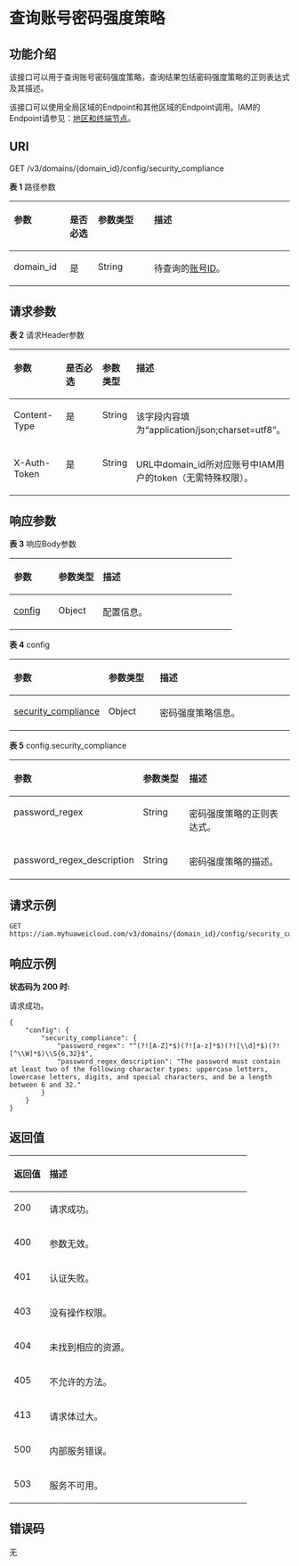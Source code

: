 # 查询账号密码强度策略<a name="iam_02_0007"></a>

## 功能介绍<a name="zh-cn_topic_0221482454_section1358374417403"></a>

该接口可以用于查询账号密码强度策略，查询结果包括密码强度策略的正则表达式及其描述。

该接口可以使用全局区域的Endpoint和其他区域的Endpoint调用。IAM的Endpoint请参见：[地区和终端节点](https://developer.huaweicloud.com/endpoint?IAM)。

## URI<a name="zh-cn_topic_0221482454_section55841244144015"></a>

GET /v3/domains/\{domain\_id\}/config/security\_compliance

**表 1**  路径参数

<a name="zh-cn_topic_0221482454_table858415449407"></a>
<table><thead align="left"><tr id="zh-cn_topic_0221482454_row45846443403"><th class="cellrowborder" valign="top" width="20%" id="mcps1.2.5.1.1"><p id="zh-cn_topic_0221482454_p258564419407"><a name="zh-cn_topic_0221482454_p258564419407"></a><a name="zh-cn_topic_0221482454_p258564419407"></a>参数</p>
</th>
<th class="cellrowborder" valign="top" width="10%" id="mcps1.2.5.1.2"><p id="zh-cn_topic_0221482454_p1585144414405"><a name="zh-cn_topic_0221482454_p1585144414405"></a><a name="zh-cn_topic_0221482454_p1585144414405"></a>是否必选</p>
</th>
<th class="cellrowborder" valign="top" width="20%" id="mcps1.2.5.1.3"><p id="zh-cn_topic_0221482454_p65852044184018"><a name="zh-cn_topic_0221482454_p65852044184018"></a><a name="zh-cn_topic_0221482454_p65852044184018"></a>参数类型</p>
</th>
<th class="cellrowborder" valign="top" width="50%" id="mcps1.2.5.1.4"><p id="zh-cn_topic_0221482454_p3585344134018"><a name="zh-cn_topic_0221482454_p3585344134018"></a><a name="zh-cn_topic_0221482454_p3585344134018"></a>描述</p>
</th>
</tr>
</thead>
<tbody><tr id="zh-cn_topic_0221482454_row17584164411409"><td class="cellrowborder" valign="top" width="20%" headers="mcps1.2.5.1.1 "><p id="zh-cn_topic_0221482454_p05851744134015"><a name="zh-cn_topic_0221482454_p05851744134015"></a><a name="zh-cn_topic_0221482454_p05851744134015"></a>domain_id</p>
</td>
<td class="cellrowborder" valign="top" width="10%" headers="mcps1.2.5.1.2 "><p id="zh-cn_topic_0221482454_p14585104410401"><a name="zh-cn_topic_0221482454_p14585104410401"></a><a name="zh-cn_topic_0221482454_p14585104410401"></a>是</p>
</td>
<td class="cellrowborder" valign="top" width="20%" headers="mcps1.2.5.1.3 "><p id="zh-cn_topic_0221482454_p6585344164017"><a name="zh-cn_topic_0221482454_p6585344164017"></a><a name="zh-cn_topic_0221482454_p6585344164017"></a>String</p>
</td>
<td class="cellrowborder" valign="top" width="50%" headers="mcps1.2.5.1.4 "><p id="zh-cn_topic_0221482454_p145851444104016"><a name="zh-cn_topic_0221482454_p145851444104016"></a><a name="zh-cn_topic_0221482454_p145851444104016"></a>待查询的<a href="https://support.huaweicloud.com/api-iam/zh-cn_topic_0057845624.html" target="_blank" rel="noopener noreferrer">账号ID</a>。</p>
</td>
</tr>
</tbody>
</table>

## 请求参数<a name="zh-cn_topic_0221482454_section20586744104013"></a>

**表 2**  请求Header参数

<a name="zh-cn_topic_0221482454_HeaderParameter"></a>
<table><thead align="left"><tr id="zh-cn_topic_0221482454_row758684420401"><th class="cellrowborder" valign="top" width="20%" id="mcps1.2.5.1.1"><p id="zh-cn_topic_0221482454_p8586104454013"><a name="zh-cn_topic_0221482454_p8586104454013"></a><a name="zh-cn_topic_0221482454_p8586104454013"></a>参数</p>
</th>
<th class="cellrowborder" valign="top" width="20%" id="mcps1.2.5.1.2"><p id="zh-cn_topic_0221482454_p18586444164015"><a name="zh-cn_topic_0221482454_p18586444164015"></a><a name="zh-cn_topic_0221482454_p18586444164015"></a>是否必选</p>
</th>
<th class="cellrowborder" valign="top" width="10%" id="mcps1.2.5.1.3"><p id="zh-cn_topic_0221482454_p18586144184015"><a name="zh-cn_topic_0221482454_p18586144184015"></a><a name="zh-cn_topic_0221482454_p18586144184015"></a>参数类型</p>
</th>
<th class="cellrowborder" valign="top" width="50%" id="mcps1.2.5.1.4"><p id="zh-cn_topic_0221482454_p1758754414402"><a name="zh-cn_topic_0221482454_p1758754414402"></a><a name="zh-cn_topic_0221482454_p1758754414402"></a>描述</p>
</th>
</tr>
</thead>
<tbody><tr id="zh-cn_topic_0221482454_row758694424019"><td class="cellrowborder" valign="top" width="20%" headers="mcps1.2.5.1.1 "><p id="zh-cn_topic_0221482454_p1058734444020"><a name="zh-cn_topic_0221482454_p1058734444020"></a><a name="zh-cn_topic_0221482454_p1058734444020"></a>Content-Type</p>
</td>
<td class="cellrowborder" valign="top" width="20%" headers="mcps1.2.5.1.2 "><p id="zh-cn_topic_0221482454_p45871844144013"><a name="zh-cn_topic_0221482454_p45871844144013"></a><a name="zh-cn_topic_0221482454_p45871844144013"></a>是</p>
</td>
<td class="cellrowborder" valign="top" width="10%" headers="mcps1.2.5.1.3 "><p id="zh-cn_topic_0221482454_p14587114419401"><a name="zh-cn_topic_0221482454_p14587114419401"></a><a name="zh-cn_topic_0221482454_p14587114419401"></a>String</p>
</td>
<td class="cellrowborder" valign="top" width="50%" headers="mcps1.2.5.1.4 "><p id="zh-cn_topic_0221482454_p18587114413403"><a name="zh-cn_topic_0221482454_p18587114413403"></a><a name="zh-cn_topic_0221482454_p18587114413403"></a>该字段内容填为“application/json;charset=utf8”。</p>
</td>
</tr>
<tr id="zh-cn_topic_0221482454_row75862448407"><td class="cellrowborder" valign="top" width="20%" headers="mcps1.2.5.1.1 "><p id="zh-cn_topic_0221482454_p45876441407"><a name="zh-cn_topic_0221482454_p45876441407"></a><a name="zh-cn_topic_0221482454_p45876441407"></a>X-Auth-Token</p>
</td>
<td class="cellrowborder" valign="top" width="20%" headers="mcps1.2.5.1.2 "><p id="zh-cn_topic_0221482454_p4587194444013"><a name="zh-cn_topic_0221482454_p4587194444013"></a><a name="zh-cn_topic_0221482454_p4587194444013"></a>是</p>
</td>
<td class="cellrowborder" valign="top" width="10%" headers="mcps1.2.5.1.3 "><p id="zh-cn_topic_0221482454_p19587944134016"><a name="zh-cn_topic_0221482454_p19587944134016"></a><a name="zh-cn_topic_0221482454_p19587944134016"></a>String</p>
</td>
<td class="cellrowborder" valign="top" width="50%" headers="mcps1.2.5.1.4 "><p id="zh-cn_topic_0221482454_p1758816443402"><a name="zh-cn_topic_0221482454_p1758816443402"></a><a name="zh-cn_topic_0221482454_p1758816443402"></a>URL中domain_id所对应账号中IAM用户的token（无需特殊权限）。</p>
</td>
</tr>
</tbody>
</table>

## 响应参数<a name="zh-cn_topic_0221482454_section1588144204015"></a>

**表 3**  响应Body参数

<a name="zh-cn_topic_0221482454_responseParameter"></a>
<table><thead align="left"><tr id="zh-cn_topic_0221482454_row0588544144017"><th class="cellrowborder" valign="top" width="20%" id="mcps1.2.4.1.1"><p id="zh-cn_topic_0221482454_p55886443404"><a name="zh-cn_topic_0221482454_p55886443404"></a><a name="zh-cn_topic_0221482454_p55886443404"></a>参数</p>
</th>
<th class="cellrowborder" valign="top" width="20%" id="mcps1.2.4.1.2"><p id="zh-cn_topic_0221482454_p1588344104017"><a name="zh-cn_topic_0221482454_p1588344104017"></a><a name="zh-cn_topic_0221482454_p1588344104017"></a>参数类型</p>
</th>
<th class="cellrowborder" valign="top" width="60%" id="mcps1.2.4.1.3"><p id="zh-cn_topic_0221482454_p758944444019"><a name="zh-cn_topic_0221482454_p758944444019"></a><a name="zh-cn_topic_0221482454_p758944444019"></a>描述</p>
</th>
</tr>
</thead>
<tbody><tr id="zh-cn_topic_0221482454_row1588194474018"><td class="cellrowborder" valign="top" width="20%" headers="mcps1.2.4.1.1 "><p id="zh-cn_topic_0221482454_p1589124417409"><a name="zh-cn_topic_0221482454_p1589124417409"></a><a name="zh-cn_topic_0221482454_p1589124417409"></a><a href="#zh-cn_topic_0221482454_response_Rs72Config">config</a></p>
</td>
<td class="cellrowborder" valign="top" width="20%" headers="mcps1.2.4.1.2 "><p id="zh-cn_topic_0221482454_p45898444403"><a name="zh-cn_topic_0221482454_p45898444403"></a><a name="zh-cn_topic_0221482454_p45898444403"></a>Object</p>
</td>
<td class="cellrowborder" valign="top" width="60%" headers="mcps1.2.4.1.3 "><p id="zh-cn_topic_0221482454_p18589544154016"><a name="zh-cn_topic_0221482454_p18589544154016"></a><a name="zh-cn_topic_0221482454_p18589544154016"></a>配置信息。</p>
</td>
</tr>
</tbody>
</table>

**表 4**  config

<a name="zh-cn_topic_0221482454_response_Rs72Config"></a>
<table><thead align="left"><tr id="zh-cn_topic_0221482454_row1658934414016"><th class="cellrowborder" valign="top" width="20%" id="mcps1.2.4.1.1"><p id="zh-cn_topic_0221482454_p55897446409"><a name="zh-cn_topic_0221482454_p55897446409"></a><a name="zh-cn_topic_0221482454_p55897446409"></a>参数</p>
</th>
<th class="cellrowborder" valign="top" width="20%" id="mcps1.2.4.1.2"><p id="zh-cn_topic_0221482454_p1659064484013"><a name="zh-cn_topic_0221482454_p1659064484013"></a><a name="zh-cn_topic_0221482454_p1659064484013"></a>参数类型</p>
</th>
<th class="cellrowborder" valign="top" width="60%" id="mcps1.2.4.1.3"><p id="zh-cn_topic_0221482454_p10590104416405"><a name="zh-cn_topic_0221482454_p10590104416405"></a><a name="zh-cn_topic_0221482454_p10590104416405"></a>描述</p>
</th>
</tr>
</thead>
<tbody><tr id="zh-cn_topic_0221482454_row5589154484018"><td class="cellrowborder" valign="top" width="20%" headers="mcps1.2.4.1.1 "><p id="zh-cn_topic_0221482454_p115901744174010"><a name="zh-cn_topic_0221482454_p115901744174010"></a><a name="zh-cn_topic_0221482454_p115901744174010"></a><a href="#zh-cn_topic_0221482454_response_Rs72ConfigSecuritycompliance">security_compliance</a></p>
</td>
<td class="cellrowborder" valign="top" width="20%" headers="mcps1.2.4.1.2 "><p id="zh-cn_topic_0221482454_p20590944144017"><a name="zh-cn_topic_0221482454_p20590944144017"></a><a name="zh-cn_topic_0221482454_p20590944144017"></a>Object</p>
</td>
<td class="cellrowborder" valign="top" width="60%" headers="mcps1.2.4.1.3 "><p id="zh-cn_topic_0221482454_p135901244184011"><a name="zh-cn_topic_0221482454_p135901244184011"></a><a name="zh-cn_topic_0221482454_p135901244184011"></a>密码强度策略信息。</p>
</td>
</tr>
</tbody>
</table>

**表 5**  config.security\_compliance

<a name="zh-cn_topic_0221482454_response_Rs72ConfigSecuritycompliance"></a>
<table><thead align="left"><tr id="zh-cn_topic_0221482454_row459084434019"><th class="cellrowborder" valign="top" width="20%" id="mcps1.2.4.1.1"><p id="zh-cn_topic_0221482454_p259144415402"><a name="zh-cn_topic_0221482454_p259144415402"></a><a name="zh-cn_topic_0221482454_p259144415402"></a>参数</p>
</th>
<th class="cellrowborder" valign="top" width="20%" id="mcps1.2.4.1.2"><p id="zh-cn_topic_0221482454_p105911444164015"><a name="zh-cn_topic_0221482454_p105911444164015"></a><a name="zh-cn_topic_0221482454_p105911444164015"></a>参数类型</p>
</th>
<th class="cellrowborder" valign="top" width="60%" id="mcps1.2.4.1.3"><p id="zh-cn_topic_0221482454_p15911144144019"><a name="zh-cn_topic_0221482454_p15911144144019"></a><a name="zh-cn_topic_0221482454_p15911144144019"></a>描述</p>
</th>
</tr>
</thead>
<tbody><tr id="zh-cn_topic_0221482454_row14590124464018"><td class="cellrowborder" valign="top" width="20%" headers="mcps1.2.4.1.1 "><p id="zh-cn_topic_0221482454_p195918447407"><a name="zh-cn_topic_0221482454_p195918447407"></a><a name="zh-cn_topic_0221482454_p195918447407"></a>password_regex</p>
</td>
<td class="cellrowborder" valign="top" width="20%" headers="mcps1.2.4.1.2 "><p id="zh-cn_topic_0221482454_p6591104419407"><a name="zh-cn_topic_0221482454_p6591104419407"></a><a name="zh-cn_topic_0221482454_p6591104419407"></a>String</p>
</td>
<td class="cellrowborder" valign="top" width="60%" headers="mcps1.2.4.1.3 "><p id="zh-cn_topic_0221482454_p1159134454018"><a name="zh-cn_topic_0221482454_p1159134454018"></a><a name="zh-cn_topic_0221482454_p1159134454018"></a>密码强度策略的正则表达式。</p>
</td>
</tr>
<tr id="zh-cn_topic_0221482454_row145901744174014"><td class="cellrowborder" valign="top" width="20%" headers="mcps1.2.4.1.1 "><p id="zh-cn_topic_0221482454_p2591144414401"><a name="zh-cn_topic_0221482454_p2591144414401"></a><a name="zh-cn_topic_0221482454_p2591144414401"></a>password_regex_description</p>
</td>
<td class="cellrowborder" valign="top" width="20%" headers="mcps1.2.4.1.2 "><p id="zh-cn_topic_0221482454_p5592164417407"><a name="zh-cn_topic_0221482454_p5592164417407"></a><a name="zh-cn_topic_0221482454_p5592164417407"></a>String</p>
</td>
<td class="cellrowborder" valign="top" width="60%" headers="mcps1.2.4.1.3 "><p id="zh-cn_topic_0221482454_p105921344164016"><a name="zh-cn_topic_0221482454_p105921344164016"></a><a name="zh-cn_topic_0221482454_p105921344164016"></a>密码强度策略的描述。</p>
</td>
</tr>
</tbody>
</table>

## 请求示例<a name="zh-cn_topic_0221482454_section45921244104018"></a>

```
GET https://iam.myhuaweicloud.com/v3/domains/{domain_id}/config/security_compliance
```

## 响应示例<a name="zh-cn_topic_0221482454_section125921744174014"></a>

**状态码为 200 时:**

请求成功。

```
{
    "config": {
        "security_compliance": {
            "password_regex": "^(?![A-Z]*$)(?![a-z]*$)(?![\\d]*$)(?![^\\W]*$)\\S{6,32}$",
            "password_regex_description": "The password must contain at least two of the following character types: uppercase letters, lowercase letters, digits, and special characters, and be a length between 6 and 32."
        }
    }
}
```

## 返回值<a name="zh-cn_topic_0221482454_section1859474415408"></a>

<a name="zh-cn_topic_0221482454_table2439"></a>
<table><thead align="left"><tr id="zh-cn_topic_0221482454_row6595124412401"><th class="cellrowborder" valign="top" width="15%" id="mcps1.1.3.1.1"><p id="zh-cn_topic_0221482454_p1459554464020"><a name="zh-cn_topic_0221482454_p1459554464020"></a><a name="zh-cn_topic_0221482454_p1459554464020"></a>返回值</p>
</th>
<th class="cellrowborder" valign="top" width="85%" id="mcps1.1.3.1.2"><p id="zh-cn_topic_0221482454_p459516446401"><a name="zh-cn_topic_0221482454_p459516446401"></a><a name="zh-cn_topic_0221482454_p459516446401"></a>描述</p>
</th>
</tr>
</thead>
<tbody><tr id="zh-cn_topic_0221482454_row165951044104010"><td class="cellrowborder" valign="top" width="15%" headers="mcps1.1.3.1.1 "><p id="zh-cn_topic_0221482454_p1959512444407"><a name="zh-cn_topic_0221482454_p1959512444407"></a><a name="zh-cn_topic_0221482454_p1959512444407"></a>200</p>
</td>
<td class="cellrowborder" valign="top" width="85%" headers="mcps1.1.3.1.2 "><p id="zh-cn_topic_0221482454_p1059594411406"><a name="zh-cn_topic_0221482454_p1059594411406"></a><a name="zh-cn_topic_0221482454_p1059594411406"></a>请求成功。</p>
</td>
</tr>
<tr id="zh-cn_topic_0221482454_row1595544104014"><td class="cellrowborder" valign="top" width="15%" headers="mcps1.1.3.1.1 "><p id="zh-cn_topic_0221482454_p45961344134016"><a name="zh-cn_topic_0221482454_p45961344134016"></a><a name="zh-cn_topic_0221482454_p45961344134016"></a>400</p>
</td>
<td class="cellrowborder" valign="top" width="85%" headers="mcps1.1.3.1.2 "><p id="zh-cn_topic_0221482454_p359694464012"><a name="zh-cn_topic_0221482454_p359694464012"></a><a name="zh-cn_topic_0221482454_p359694464012"></a>参数无效。</p>
</td>
</tr>
<tr id="zh-cn_topic_0221482454_row959524454014"><td class="cellrowborder" valign="top" width="15%" headers="mcps1.1.3.1.1 "><p id="zh-cn_topic_0221482454_p115961644164020"><a name="zh-cn_topic_0221482454_p115961644164020"></a><a name="zh-cn_topic_0221482454_p115961644164020"></a>401</p>
</td>
<td class="cellrowborder" valign="top" width="85%" headers="mcps1.1.3.1.2 "><p id="zh-cn_topic_0221482454_p2596134414401"><a name="zh-cn_topic_0221482454_p2596134414401"></a><a name="zh-cn_topic_0221482454_p2596134414401"></a>认证失败。</p>
</td>
</tr>
<tr id="zh-cn_topic_0221482454_row12595644124018"><td class="cellrowborder" valign="top" width="15%" headers="mcps1.1.3.1.1 "><p id="zh-cn_topic_0221482454_p25961644144019"><a name="zh-cn_topic_0221482454_p25961644144019"></a><a name="zh-cn_topic_0221482454_p25961644144019"></a>403</p>
</td>
<td class="cellrowborder" valign="top" width="85%" headers="mcps1.1.3.1.2 "><p id="zh-cn_topic_0221482454_p1059694413406"><a name="zh-cn_topic_0221482454_p1059694413406"></a><a name="zh-cn_topic_0221482454_p1059694413406"></a>没有操作权限。</p>
</td>
</tr>
<tr id="zh-cn_topic_0221482454_row15595244184010"><td class="cellrowborder" valign="top" width="15%" headers="mcps1.1.3.1.1 "><p id="zh-cn_topic_0221482454_p559644410409"><a name="zh-cn_topic_0221482454_p559644410409"></a><a name="zh-cn_topic_0221482454_p559644410409"></a>404</p>
</td>
<td class="cellrowborder" valign="top" width="85%" headers="mcps1.1.3.1.2 "><p id="zh-cn_topic_0221482454_p159654415402"><a name="zh-cn_topic_0221482454_p159654415402"></a><a name="zh-cn_topic_0221482454_p159654415402"></a>未找到相应的资源。</p>
</td>
</tr>
<tr id="zh-cn_topic_0221482454_row20595244184019"><td class="cellrowborder" valign="top" width="15%" headers="mcps1.1.3.1.1 "><p id="zh-cn_topic_0221482454_p11596144484015"><a name="zh-cn_topic_0221482454_p11596144484015"></a><a name="zh-cn_topic_0221482454_p11596144484015"></a>405</p>
</td>
<td class="cellrowborder" valign="top" width="85%" headers="mcps1.1.3.1.2 "><p id="zh-cn_topic_0221482454_p359764419409"><a name="zh-cn_topic_0221482454_p359764419409"></a><a name="zh-cn_topic_0221482454_p359764419409"></a>不允许的方法。</p>
</td>
</tr>
<tr id="zh-cn_topic_0221482454_row1759514443407"><td class="cellrowborder" valign="top" width="15%" headers="mcps1.1.3.1.1 "><p id="zh-cn_topic_0221482454_p1259711445409"><a name="zh-cn_topic_0221482454_p1259711445409"></a><a name="zh-cn_topic_0221482454_p1259711445409"></a>413</p>
</td>
<td class="cellrowborder" valign="top" width="85%" headers="mcps1.1.3.1.2 "><p id="zh-cn_topic_0221482454_p185973442401"><a name="zh-cn_topic_0221482454_p185973442401"></a><a name="zh-cn_topic_0221482454_p185973442401"></a>请求体过大。</p>
</td>
</tr>
<tr id="zh-cn_topic_0221482454_row1059594420408"><td class="cellrowborder" valign="top" width="15%" headers="mcps1.1.3.1.1 "><p id="zh-cn_topic_0221482454_p2597104414405"><a name="zh-cn_topic_0221482454_p2597104414405"></a><a name="zh-cn_topic_0221482454_p2597104414405"></a>500</p>
</td>
<td class="cellrowborder" valign="top" width="85%" headers="mcps1.1.3.1.2 "><p id="zh-cn_topic_0221482454_p159713447405"><a name="zh-cn_topic_0221482454_p159713447405"></a><a name="zh-cn_topic_0221482454_p159713447405"></a>内部服务错误。</p>
</td>
</tr>
<tr id="zh-cn_topic_0221482454_row175951844144013"><td class="cellrowborder" valign="top" width="15%" headers="mcps1.1.3.1.1 "><p id="zh-cn_topic_0221482454_p859734418401"><a name="zh-cn_topic_0221482454_p859734418401"></a><a name="zh-cn_topic_0221482454_p859734418401"></a>503</p>
</td>
<td class="cellrowborder" valign="top" width="85%" headers="mcps1.1.3.1.2 "><p id="zh-cn_topic_0221482454_p85978447401"><a name="zh-cn_topic_0221482454_p85978447401"></a><a name="zh-cn_topic_0221482454_p85978447401"></a>服务不可用。</p>
</td>
</tr>
</tbody>
</table>

## 错误码<a name="zh-cn_topic_0221482454_section7597244124011"></a>

无

